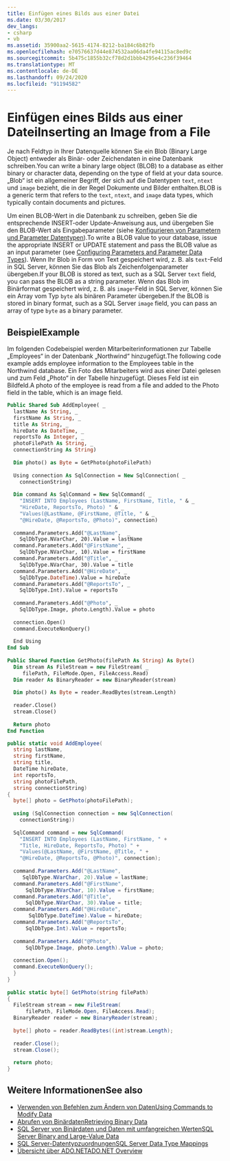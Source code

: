 ```yaml
---
title: Einfügen eines Bilds aus einer Datei
ms.date: 03/30/2017
dev_langs:
- csharp
- vb
ms.assetid: 35900aa2-5615-4174-8212-ba184c6b82fb
ms.openlocfilehash: e70576637d44e874532aa06da4fe94115ac8ed9c
ms.sourcegitcommit: 5b475c1855b32cf78d2d1bbb4295e4c236f39464
ms.translationtype: MT
ms.contentlocale: de-DE
ms.lasthandoff: 09/24/2020
ms.locfileid: "91194582"
---
```

# <a name="inserting-an-image-from-a-file"></a><span data-ttu-id="34ba3-102">Einfügen eines Bilds aus einer Datei</span><span class="sxs-lookup"><span data-stu-id="34ba3-102">Inserting an Image from a File</span></span>

<span data-ttu-id="34ba3-103">Je nach Feldtyp in Ihrer Datenquelle können Sie ein Blob (Binary Large Object) entweder als Binär- oder Zeichendaten in eine Datenbank schreiben.</span><span class="sxs-lookup"><span data-stu-id="34ba3-103">You can write a binary large object (BLOB) to a database as either binary or character data, depending on the type of field at your data source.</span></span> <span data-ttu-id="34ba3-104">„Blob“ ist ein allgemeiner Begriff, der sich auf die Datentypen `text`, `ntext` und `image` bezieht, die in der Regel Dokumente und Bilder enthalten.</span><span class="sxs-lookup"><span data-stu-id="34ba3-104">BLOB is a generic term that refers to the `text`, `ntext`, and `image` data types, which typically contain documents and pictures.</span></span>  
  
 <span data-ttu-id="34ba3-105">Um einen BLOB-Wert in die Datenbank zu schreiben, geben Sie die entsprechende INSERT-oder Update-Anweisung aus, und übergeben Sie den BLOB-Wert als Eingabeparameter (siehe [Konfigurieren von Parametern und Parameter Datentypen](../configuring-parameters-and-parameter-data-types.md)).</span><span class="sxs-lookup"><span data-stu-id="34ba3-105">To write a BLOB value to your database, issue the appropriate INSERT or UPDATE statement and pass the BLOB value as an input parameter (see [Configuring Parameters and Parameter Data Types](../configuring-parameters-and-parameter-data-types.md)).</span></span> <span data-ttu-id="34ba3-106">Wenn Ihr Blob in Form von Text gespeichert wird, z. B. als `text`-Feld in SQL Server, können Sie das Blob als Zeichenfolgenparameter übergeben.</span><span class="sxs-lookup"><span data-stu-id="34ba3-106">If your BLOB is stored as text, such as a SQL Server `text` field, you can pass the BLOB as a string parameter.</span></span> <span data-ttu-id="34ba3-107">Wenn das Blob im Binärformat gespeichert wird, z. B. als `image`-Feld in SQL Server, können Sie ein Array vom Typ `byte` als binären Parameter übergeben.</span><span class="sxs-lookup"><span data-stu-id="34ba3-107">If the BLOB is stored in binary format, such as a SQL Server `image` field, you can pass an array of type `byte` as a binary parameter.</span></span>  
  
## <a name="example"></a><span data-ttu-id="34ba3-108">Beispiel</span><span class="sxs-lookup"><span data-stu-id="34ba3-108">Example</span></span>  

 <span data-ttu-id="34ba3-109">Im folgenden Codebeispiel werden Mitarbeiterinformationen zur Tabelle „Employees“ in der Datenbank „Northwind“ hinzugefügt.</span><span class="sxs-lookup"><span data-stu-id="34ba3-109">The following code example adds employee information to the Employees table in the Northwind database.</span></span> <span data-ttu-id="34ba3-110">Ein Foto des Mitarbeiters wird aus einer Datei gelesen und zum Feld „Photo“ in der Tabelle hinzugefügt. Dieses Feld ist ein Bildfeld.</span><span class="sxs-lookup"><span data-stu-id="34ba3-110">A photo of the employee is read from a file and added to the Photo field in the table, which is an image field.</span></span>  
  
```vb  
Public Shared Sub AddEmployee( _  
  lastName As String, _  
  firstName As String, _  
  title As String, _  
  hireDate As DateTime, _  
  reportsTo As Integer, _  
  photoFilePath As String, _  
  connectionString As String)  
  
  Dim photo() as Byte = GetPhoto(photoFilePath)  
  
  Using connection As SqlConnection = New SqlConnection( _  
    connectionString)  
  
  Dim command As SqlCommand = New SqlCommand( _  
    "INSERT INTO Employees (LastName, FirstName, Title, " & _  
    "HireDate, ReportsTo, Photo) " & _  
    "Values(@LastName, @FirstName, @Title, " & _  
    "@HireDate, @ReportsTo, @Photo)", connection)
  
  command.Parameters.Add("@LastName",  _  
    SqlDbType.NVarChar, 20).Value = lastName  
  command.Parameters.Add("@FirstName", _  
    SqlDbType.NVarChar, 10).Value = firstName  
  command.Parameters.Add("@Title", _  
    SqlDbType.NVarChar, 30).Value = title  
  command.Parameters.Add("@HireDate", _  
    SqlDbType.DateTime).Value = hireDate  
  command.Parameters.Add("@ReportsTo", _  
    SqlDbType.Int).Value = reportsTo  
  
  command.Parameters.Add("@Photo", _  
    SqlDbType.Image, photo.Length).Value = photo  
  
  connection.Open()  
  command.ExecuteNonQuery()  
  
  End Using  
End Sub  
  
Public Shared Function GetPhoto(filePath As String) As Byte()  
  Dim stream As FileStream = new FileStream( _  
     filePath, FileMode.Open, FileAccess.Read)  
  Dim reader As BinaryReader = new BinaryReader(stream)  
  
  Dim photo() As Byte = reader.ReadBytes(stream.Length)  
  
  reader.Close()  
  stream.Close()  
  
  Return photo  
End Function  
```  
  
```csharp  
public static void AddEmployee(  
  string lastName,
  string firstName,
  string title,
  DateTime hireDate,
  int reportsTo,
  string photoFilePath,
  string connectionString)  
{  
  byte[] photo = GetPhoto(photoFilePath);  
  
  using (SqlConnection connection = new SqlConnection(  
    connectionString))  
  
  SqlCommand command = new SqlCommand(  
    "INSERT INTO Employees (LastName, FirstName, " +  
    "Title, HireDate, ReportsTo, Photo) " +  
    "Values(@LastName, @FirstName, @Title, " +  
    "@HireDate, @ReportsTo, @Photo)", connection);
  
  command.Parameters.Add("@LastName",
     SqlDbType.NVarChar, 20).Value = lastName;  
  command.Parameters.Add("@FirstName",
      SqlDbType.NVarChar, 10).Value = firstName;  
  command.Parameters.Add("@Title",
      SqlDbType.NVarChar, 30).Value = title;  
  command.Parameters.Add("@HireDate",
       SqlDbType.DateTime).Value = hireDate;  
  command.Parameters.Add("@ReportsTo",
      SqlDbType.Int).Value = reportsTo;  
  
  command.Parameters.Add("@Photo",  
      SqlDbType.Image, photo.Length).Value = photo;  
  
  connection.Open();  
  command.ExecuteNonQuery();  
  }  
}  
  
public static byte[] GetPhoto(string filePath)  
{  
  FileStream stream = new FileStream(  
      filePath, FileMode.Open, FileAccess.Read);  
  BinaryReader reader = new BinaryReader(stream);  
  
  byte[] photo = reader.ReadBytes((int)stream.Length);  
  
  reader.Close();  
  stream.Close();  
  
  return photo;  
}  
```  
  
## <a name="see-also"></a><span data-ttu-id="34ba3-111">Weitere Informationen</span><span class="sxs-lookup"><span data-stu-id="34ba3-111">See also</span></span>

- [<span data-ttu-id="34ba3-112">Verwenden von Befehlen zum Ändern von Daten</span><span class="sxs-lookup"><span data-stu-id="34ba3-112">Using Commands to Modify Data</span></span>](../using-commands-to-modify-data.md)
- [<span data-ttu-id="34ba3-113">Abrufen von Binärdaten</span><span class="sxs-lookup"><span data-stu-id="34ba3-113">Retrieving Binary Data</span></span>](../retrieving-binary-data.md)
- [<span data-ttu-id="34ba3-114">SQL Server von Binärdaten und Daten mit umfangreichen Werten</span><span class="sxs-lookup"><span data-stu-id="34ba3-114">SQL Server Binary and Large-Value Data</span></span>](sql-server-binary-and-large-value-data.md)
- [<span data-ttu-id="34ba3-115">SQL Server-Datentypzuordnungen</span><span class="sxs-lookup"><span data-stu-id="34ba3-115">SQL Server Data Type Mappings</span></span>](../sql-server-data-type-mappings.md)
- [<span data-ttu-id="34ba3-116">Übersicht über ADO.NET</span><span class="sxs-lookup"><span data-stu-id="34ba3-116">ADO.NET Overview</span></span>](../ado-net-overview.md)
